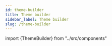 ```yaml
---
id: theme-builder
title: Theme builder
sidebar_label: Theme builder
slug: /theme-builder
---
```


import {ThemeBuilder} from "../src/components"

<ThemeBuilder />